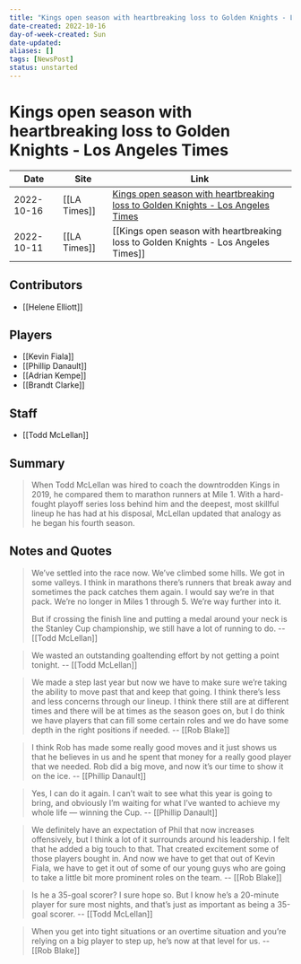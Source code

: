 ```yaml
---
title: "Kings open season with heartbreaking loss to Golden Knights - Los Angeles Times"
date-created: 2022-10-16
day-of-week-created: Sun
date-updated: 
aliases: []
tags: [NewsPost]
status: unstarted
---
```



# Kings open season with heartbreaking loss to Golden Knights - Los Angeles Times

| Date       | Site         | Link                                                                                                                                                                                     |
| ---------- | ------------ | ---------------------------------------------------------------------------------------------------------------------------------------------------------------------------------------- |
| 2022-10-16 | [[LA Times]] | [Kings open season with heartbreaking loss to Golden Knights - Los Angeles Times](https://www.latimes.com/sports/hockey/story/2022-10-11/kings-season-opener-golden-knights-stanley-cup) |
| 2022-10-11 | [[LA Times]] | [[Kings open season with heartbreaking loss to Golden Knights - Los Angeles Times]]                                                                                                      |

## Contributors
- [[Helene Elliott]]


## Players
- [[Kevin Fiala]]
- [[Phillip Danault]]
- [[Adrian Kempe]]
- [[Brandt Clarke]]


## Staff
- [[Todd McLellan]]


## Summary
> When Todd McLellan was hired to coach the downtrodden Kings in 2019, he compared them to marathon runners at Mile 1. With a hard-fought playoff series loss behind him and the deepest, most skillful lineup he has had at his disposal, McLellan updated that analogy as he began his fourth season.


## Notes and Quotes
> We’ve settled into the race now. We’ve climbed some hills. We got in some valleys. I think in marathons there’s runners that break away and sometimes the pack catches them again. I would say we’re in that pack. We’re no longer in Miles 1 through 5. We’re way further into it.
> 
> But if crossing the finish line and putting a medal around your neck is the Stanley Cup championship, we still have a lot of running to do. -- [[Todd McLellan]]

> We wasted an outstanding goaltending effort by not getting a point tonight. -- [[Todd McLellan]]

> We made a step last year but now we have to make sure we’re taking the ability to move past that and keep that going. I think there’s less and less concerns through our lineup. I think there still are at different times and there will be at times as the season goes on, but I do think we have players that can fill some certain roles and we do have some depth in the right positions if needed. -- [[Rob Blake]]

> I think Rob has made some really good moves and it just shows us that he believes in us and he spent that money for a really good player that we needed. Rob did a big move, and now it’s our time to show it on the ice. -- [[Phillip Danault]]

> Yes, I can do it again. I can’t wait to see what this year is going to bring, and obviously I’m waiting for what I’ve wanted to achieve my whole life — winning the Cup. -- [[Phillip Danault]]

> We definitely have an expectation of Phil that now increases offensively, but I think a lot of it surrounds around his leadership. I felt that he added a big touch to that. That created excitement some of those players bought in. And now we have to get that out of Kevin Fiala, we have to get it out of some of our young guys who are going to take a little bit more prominent roles on the team. -- [[Rob Blake]]

> Is he a 35-goal scorer? I sure hope so. But I know he’s a 20-minute player for sure most nights, and that’s just as important as being a 35-goal scorer. -- [[Todd McLellan]]

> When you get into tight situations or an overtime situation and you’re relying on a big player to step up, he’s now at that level for us. -- [[Rob Blake]]

